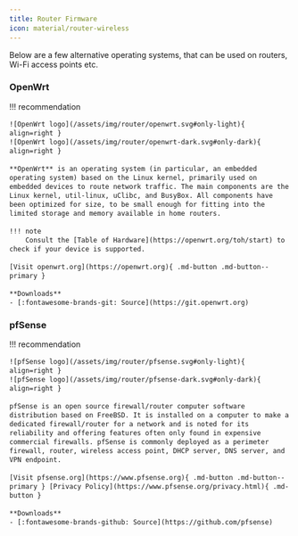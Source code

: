 ```yaml
---
title: Router Firmware
icon: material/router-wireless
---
```

Below are a few alternative operating systems, that can be used on routers, Wi-Fi access points etc.

### OpenWrt

!!! recommendation

    ![OpenWrt logo](/assets/img/router/openwrt.svg#only-light){ align=right }
    ![OpenWrt logo](/assets/img/router/openwrt-dark.svg#only-dark){ align=right }

    **OpenWrt** is an operating system (in particular, an embedded operating system) based on the Linux kernel, primarily used on embedded devices to route network traffic. The main components are the Linux kernel, util-linux, uClibc, and BusyBox. All components have been optimized for size, to be small enough for fitting into the limited storage and memory available in home routers.

    !!! note
        Consult the [Table of Hardware](https://openwrt.org/toh/start) to check if your device is supported.

    [Visit openwrt.org](https://openwrt.org){ .md-button .md-button--primary }

    **Downloads**
    - [:fontawesome-brands-git: Source](https://git.openwrt.org)

### pfSense
!!! recommendation

    ![pfSense logo](/assets/img/router/pfsense.svg#only-light){ align=right }
    ![pfSense logo](/assets/img/router/pfsense-dark.svg#only-dark){ align=right }

    pfSense is an open source firewall/router computer software distribution based on FreeBSD. It is installed on a computer to make a dedicated firewall/router for a network and is noted for its reliability and offering features often only found in expensive commercial firewalls. pfSense is commonly deployed as a perimeter firewall, router, wireless access point, DHCP server, DNS server, and VPN endpoint.

    [Visit pfsense.org](https://www.pfsense.org){ .md-button .md-button--primary } [Privacy Policy](https://www.pfsense.org/privacy.html){ .md-button }

    **Downloads**
    - [:fontawesome-brands-github: Source](https://github.com/pfsense)
